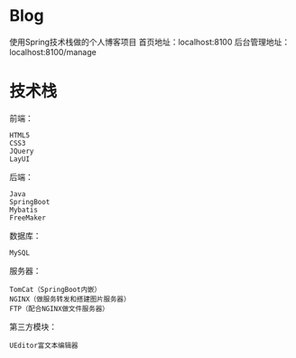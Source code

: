 # Blog
使用Spring技术栈做的个人博客项目
首页地址：localhost:8100
后台管理地址：localhost:8100/manage

# 技术栈
前端：   

	HTML5   	
	CSS3
	JQuery
	LayUI  
后端：  

	Java
	SpringBoot
	Mybatis
	FreeMaker
数据库：  

	MySQL
	
服务器：

    TomCat（SpringBoot内嵌）
    NGINX（做服务转发和搭建图片服务器）
    FTP（配合NGINX做文件服务器）

第三方模块：
    
    UEditor富文本编辑器

